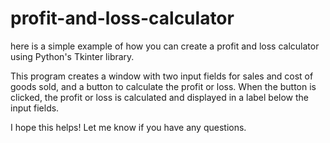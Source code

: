 # profit-and-loss-calculator
here is a simple example of how you can create a profit and loss calculator using Python's Tkinter library.

This program creates a window with two input fields for sales and cost of goods sold, and a button to calculate the profit or loss. When the button is clicked, the profit or loss is calculated and displayed in a label below the input fields.

I hope this helps! Let me know if you have any questions.
